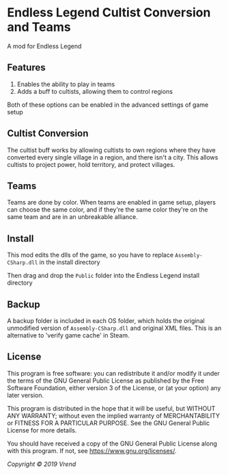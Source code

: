 # Endless Legend Cultist Conversion and Teams

A mod for Endless Legend

## Features

1. Enables the ability to play in teams
2. Adds a buff to cultists, allowing them to control regions

Both of these options can be enabled in the advanced settings of game setup

## Cultist Conversion

The cultist buff works by allowing cultists to own regions where they have converted every single village in a region, and there isn't a city. This allows cultists to project power, hold territory, and protect villages.


## Teams

Teams are done by color. When teams are enabled in game setup, players can choose the same color, and if they're the same color they're on the same team and are in an unbreakable alliance.

## Install

This mod edits the dlls of the game, so you have to replace `Assembly-CSharp.dll`
in the install directory

Then drag and drop the `Public` folder into the Endless Legend install directory

## Backup

A backup folder is included in each OS folder, which holds the original unmodified version of `Assembly-CSharp.dll` and original XML files. This is an alternative to 'verify game cache' in Steam.

## License

This program is free software: you can redistribute it and/or modify it under the terms of the GNU General Public License as published by the Free Software Foundation, either version 3 of the License, or (at your option) any later version.

This program is distributed in the hope that it will be useful, but WITHOUT ANY WARRANTY; without even the implied warranty of MERCHANTABILITY or FITNESS FOR A PARTICULAR PURPOSE. See the GNU General Public License for more details.

You should have received a copy of the GNU General Public License along with this program. If not, see https://www.gnu.org/licenses/.



*Copyright © 2019 Vrend*
